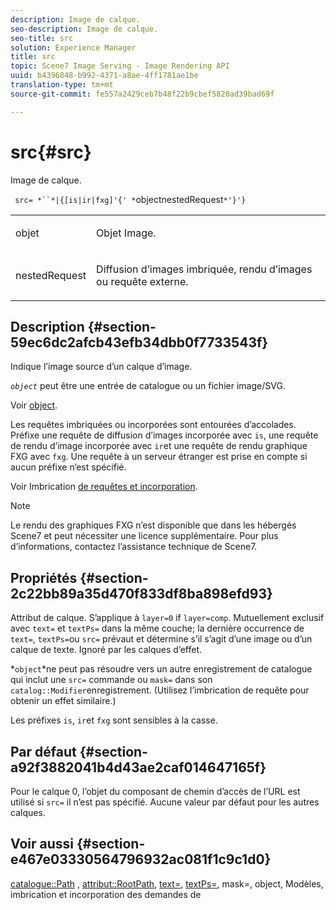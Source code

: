 ```yaml
---
description: Image de calque.
seo-description: Image de calque.
seo-title: src
solution: Experience Manager
title: src
topic: Scene7 Image Serving - Image Rendering API
uuid: b4396848-b992-4371-a8ae-4ff1781ae1be
translation-type: tm+mt
source-git-commit: fe557a2429ceb7b48f22b9cbef5820ad39bad69f

---
```



# src{#src}

Image de calque.

` src= *``*|{[is|ir|fxg]'{' *`objectnestedRequest`*'}'}`

<table id="simpletable_59104309B8284B21ABCE7DC95BF5A273"> 
 <tr class="strow"> 
  <td class="stentry"> <p> <span class="varname"> objet </span> </p> </td> 
  <td class="stentry"> <p>Objet Image. </p> </td> 
 </tr> 
 <tr class="strow"> 
  <td class="stentry"> <p> <span class="varname"> nestedRequest </span> </p> </td> 
  <td class="stentry"> <p>Diffusion d’images imbriquée, rendu d’images ou requête externe. </p> </td> 
 </tr> 
</table>

## Description {#section-59ec6dc2afcb43efb34dbb0f7733543f}

Indique l’image source d’un calque d’image.

*`object`* peut être une entrée de catalogue ou un fichier image/SVG.

Voir [object](../../../../../is-api/http-ref/image-serving-api-ref/c-http-protocol-reference/c-data-types/r-object.md#reference-2591bd24548d462782c68d138ef795a0).

Les requêtes imbriquées ou incorporées sont entourées d’accolades. Préfixe une requête de diffusion d’images incorporée avec `is`, une requête de rendu d’image incorporée avec `ir`et une requête de rendu graphique FXG avec `fxg`. Une requête à un serveur étranger est prise en compte si aucun préfixe n’est spécifié.

Voir Imbrication [de requêtes et incorporation](../../../../../is-api/http-ref/image-serving-api-ref/c-http-protocol-reference/c-syntax-and-features/r-request-nesting-and-embedding.md#reference-38ec66d4062046589e16c39bf1c6049b).

>[!NOTE]
>
>Le rendu des graphiques FXG n’est disponible que dans les  hébergés  Scene7 et peut nécessiter une licence supplémentaire. Pour plus d’informations, contactez l’assistance technique de Scene7.

## Propriétés {#section-2c22bb89a35d470f833df8ba898efd93}

Attribut de calque. S’applique à `layer=0` if `layer=comp`. Mutuellement exclusif avec `text=` et `textPs=` dans la même couche; la dernière occurrence de `text=`, `textPs=`ou `src=` prévaut et détermine s’il s’agit d’une image ou d’un calque de texte. Ignoré par les calques d’effet.

*`object`*ne peut pas résoudre vers un autre enregistrement de catalogue qui inclut une `src=` commande ou `mask=` dans son `catalog::Modifier`enregistrement. (Utilisez l’imbrication de requête pour obtenir un effet similaire.)

Les préfixes `is`, `ir`et `fxg` sont sensibles à la casse.

## Par défaut {#section-a92f3882041b4d43ae2caf014647165f}

Pour le calque 0, l’objet du composant de chemin d’accès de l’URL est utilisé si `src=` il n’est pas spécifié. Aucune valeur par défaut pour les autres calques.

## Voir aussi {#section-e467e03330564796932ac081f1c9c1d0}

[catalogue::Path](/help/aem-is-ir-api/is-api/image-catalog/image-serving-api-ref/c-image-catalog-reference/c-image-svg-data-reference/c-image-data-reference/r-path-cat.md) , [attribut::RootPath](../../../../../is-api/image-catalog/image-serving-api-ref/c-image-catalog-reference/c-attributes-reference/r-rootpath.md#reference-17d57e5967be403b8408fa7214017494), [text=](../../../../../is-api/http-ref/image-serving-api-ref/c-http-protocol-reference/c-command-reference/r-text.md#reference-84634052e48548539a1ef63cbe41f22f), [textPs=](../../../../../is-api/http-ref/image-serving-api-ref/c-http-protocol-reference/c-command-reference/r-textps.md#reference-4209a2a6169f44278da2647cfb0cd767), mask=, object, Modèles, imbrication et incorporation des demandes de[](../../../../../is-api/http-ref/image-serving-api-ref/c-http-protocol-reference/c-command-reference/r-mask.md#reference-922254e027404fb890b850e2723ee06e)[](../../../../../is-api/http-ref/image-serving-api-ref/c-http-protocol-reference/c-data-types/r-object.md#reference-2591bd24548d462782c68d138ef795a0)[](../../../../../is-api/http-ref/image-serving-api-ref/c-http-protocol-reference/c-templates/c-templates.md#concept-3cd2d2adae0e41b2979b9640244d4d3e)[](../../../../../is-api/http-ref/image-serving-api-ref/c-http-protocol-reference/c-syntax-and-features/r-request-nesting-and-embedding.md#reference-38ec66d4062046589e16c39bf1c6049b)
